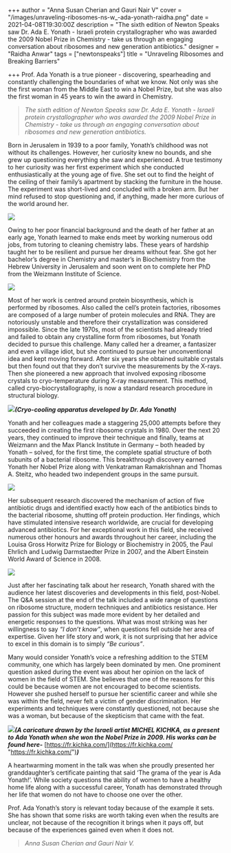 +++
author = "Anna Susan Cherian and Gauri Nair V"
cover = "/images/unraveling-ribosomes-ns-w_-ada-yonath-raidha.png"
date = 2021-04-08T19:30:00Z
description = "The sixth edition of Newton Speaks saw Dr. Ada E. Yonath - Israeli protein crystallographer who was awarded the 2009 Nobel Prize in Chemistry -  take us through an engaging conversation about ribosomes and new generation antibiotics."
designer = "Raidha Anwar"
tags = ["newtonspeaks"]
title = "Unraveling Ribosomes and Breaking Barriers"

+++
Prof. Ada Yonath is a true pioneer - discovering, spearheading and constantly challenging the boundaries of what we know. Not only was she the first woman from the Middle East to win a Nobel Prize, but she was also the first woman in 45 years to win the award in Chemistry.

> _The sixth edition of Newton Speaks saw Dr. Ada E. Yonath - Israeli protein crystallographer who was awarded the 2009 Nobel Prize in Chemistry - take us through an engaging conversation about ribosomes and new generation antibiotics._

Born in Jerusalem in 1939 to a poor family, Yonath’s childhood was not without its challenges. However, her curiosity knew no bounds, and she grew up questioning everything she saw and experienced. A true testimony to her curiosity was her first experiment which she conducted enthusiastically at the young age of five. She set out to find the height of the ceiling of their family’s apartment by stacking the furniture in the house. The experiment was short-lived and concluded with a broken arm. But her mind refused to stop questioning and, if anything, made her more curious of the world around her.

![](/images/ada-curious.png)

Owing to her poor financial background and the death of her father at an early age, Yonath learned to make ends meet by working numerous odd jobs, from tutoring to cleaning chemistry labs. These years of hardship taught her to be resilient and pursue her dreams without fear. She got her bachelor’s degree in Chemistry and master’s in Biochemistry from the Hebrew University in Jerusalem and soon went on to complete her PhD from the Weizmann Institute of Science.

![](/images/ada1.png)

Most of her work is centred around protein biosynthesis, which is performed by ribosomes. Also called the cell’s protein factories, ribosomes are composed of a large number of protein molecules and RNA. They are notoriously unstable and therefore their crystallization was considered impossible. Since the late 1970s, most of the scientists had already tried and failed to obtain any crystalline form from ribosomes, but Yonath decided to pursue this challenge. Many called her a dreamer, a fantasizer and even a village idiot, but she continued to pursue her unconventional idea and kept moving forward. After six years she obtained suitable crystals but then found out that they don’t survive the measurements by the X-rays. Then she pioneered a new approach that involved exposing ribosome crystals to cryo-temperature during X-ray measurement. This method, called cryo-biocrystallography, is now a standard research procedure in structural biology.

![](/images/cryo-cooling-apparatus-developed-by-ada-yonath.png)**_(Cryo-cooling apparatus developed by Dr. Ada Yonath)_**

Yonath and her colleagues made a staggering 25,000 attempts before they succeeded in creating the first ribosome crystals in 1980. Over the next 20 years, they continued to improve their technique and finally, teams at Weizmann and the Max Planck Institute in Germany – both headed by Yonath – solved, for the first time, the complete spatial structure of both subunits of a bacterial ribosome. This breakthrough discovery earned Yonath her Nobel Prize along with Venkatraman Ramakrishnan and Thomas A. Steitz, who headed two independent groups in the same pursuit.

![](/images/ada3.gif)

Her subsequent research discovered the mechanism of action of five antibiotic drugs and identified exactly how each of the antibiotics binds to the bacterial ribosome, shutting off protein production. Her findings, which have stimulated intensive research worldwide, are crucial for developing advanced antibiotics. For her exceptional work in this field, she received numerous other honours and awards throughout her career, including the Louisa Gross Horwitz Prize for Biology or Biochemistry in 2005, the Paul Ehrlich and Ludwig Darmstaedter Prize in 2007, and the Albert Einstein World Award of Science in 2008.

![](/images/ada4.png)

Just after her fascinating talk about her research, Yonath shared with the audience her latest discoveries and developments in this field, post-Nobel. The Q&A session at the end of the talk included a wide range of questions on ribosome structure, modern techniques and antibiotics resistance. Her passion for this subject was made more evident by her detailed and energetic responses to the questions. What was most striking was her willingness to say _“I don’t know”_, when questions fell outside her area of expertise. Given her life story and work, it is not surprising that her advice to excel in this domain is to simply _“Be curious”_.

Many would consider Yonath’s voice a refreshing addition to the STEM community, one which has largely been dominated by men. One prominent question asked during the event was about her opinion on the lack of women in the field of STEM. She believes that one of the reasons for this could be because women are not encouraged to become scientists. However she pushed herself to pursue her scientific career and while she was within the field, never felt a victim of gender discrimination. Her experiments and techniques were constantly questioned, not because she was a woman, but because of the skepticism that came with the feat.

**_![](/images/ada-yonat-nobel-prize-2009.jpg)(A caricature drawn by the Israeli artist MICHEL KICHKA, as a present to Ada Yonath when she won the Nobel Prize in 2009. His works can be found here-_** [https://fr.kichka.com/](https://fr.kichka.com/ "https://fr.kichka.com/")**_)_**

A heartwarming moment in the talk was when she proudly presented her granddaughter’s certificate painting that said ‘The grama of the year is Ada Yonath!’. While society questions the ability of women to have a healthy home life along with a successful career, Yonath has demonstrated through her life that women do not have to choose one over the other.

Prof. Ada Yonath’s story is relevant today because of the example it sets. She has shown that some risks are worth taking even when the results are unclear, not because of the recognition it brings when it pays off, but because of the experiences gained even when it does not.

> _Anna Susan Cherian and Gauri Nair V._
